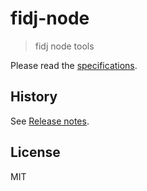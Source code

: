 # fidj-node

> fidj node tools

Please read the [specifications](./specs).

## History

See [Release notes](./RELEASE.md).

## License

MIT
